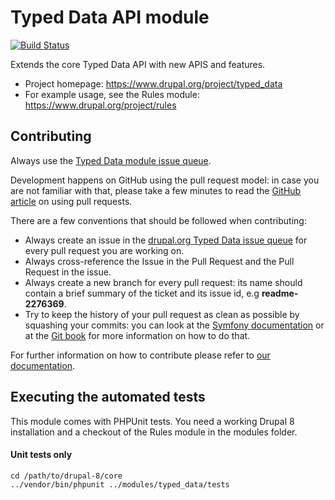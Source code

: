# Typed Data API module

[![Build Status](https://travis-ci.org/fago/typed_data.svg?branch=8.x-1.x)](https://travis-ci.org/fago/typed_data)

Extends the core Typed Data API with new APIS and features.

* Project homepage: https://www.drupal.org/project/typed_data
* For example usage, see the Rules module: https://www.drupal.org/project/rules

## Contributing

Always use the  [Typed Data module issue queue](https://www.drupal.org/project/issues/typed_data).

Development happens on GitHub using the pull request model:
in case you are not familiar with that, please take a few minutes to read the
[GitHub article](https://help.github.com/articles/using-pull-requests) on using
pull requests.

There are a few conventions that should be followed when contributing:

* Always create an issue in the [drupal.org Typed Data issue queue](https://www.drupal.org/project/issues/typed_data)
  for every pull request you are working on.
* Always cross-reference the Issue in the Pull Request and the Pull Request in
  the issue.
* Always create a new branch for every pull request: its name should contain a
  brief summary of the ticket and its issue id, e.g **readme-2276369**.
* Try to keep the history of your pull request as clean as possible by squashing
  your commits: you can look at the [Symfony documentation](http://symfony.com/doc/current/cmf/contributing/commits.html)
  or at the [Git book](http://git-scm.com/book/en/Git-Tools-Rewriting-History#Changing-Multiple-Commit-Messages)
  for more information on how to do that.

For further information on how to contribute please refer to
[our documentation](https://thefubhy.gitbooks.io/typed_data/content/).

## Executing the automated tests

This module comes with PHPUnit tests. You need a working Drupal 8 installation
and a checkout of the Rules module in the modules folder.

#### Unit tests only

    cd /path/to/drupal-8/core
    ../vendor/bin/phpunit ../modules/typed_data/tests
